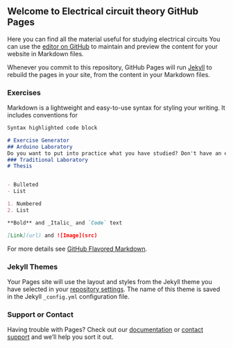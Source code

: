 ## Welcome to Electrical circuit theory GitHub Pages
Here you can find all the material useful for studying electrical circuits
You can use the [editor on GitHub](https://github.com/Lo-Hacker/electric-circuit-theory.github.io/edit/gh-pages/index.md) to maintain and preview the content for your website in Markdown files.

Whenever you commit to this repository, GitHub Pages will run [Jekyll](https://jekyllrb.com/) to rebuild the pages in your site, from the content in your Markdown files.

### Exercises

Markdown is a lightweight and easy-to-use syntax for styling your writing. It includes conventions for

```markdown
Syntax highlighted code block

# Exercise Generator
## Arduino Laboratory
Do you want to put into practice what you have studied? Don't have an educational laboratory available? Then the [Arduino](https://www.youtube.com/playlist?list=PLTUiZz9ic8dGnGcF4f2TXGYtYC5C-FNG4) laboratory is for you!
### Traditional Laboratory
# Thesis


- Bulleted
- List

1. Numbered
2. List

**Bold** and _Italic_ and `Code` text

[Link](url) and ![Image](src)
```

For more details see [GitHub Flavored Markdown](https://guides.github.com/features/mastering-markdown/).

### Jekyll Themes

Your Pages site will use the layout and styles from the Jekyll theme you have selected in your [repository settings](https://github.com/Lo-Hacker/electric-circuit-theory.github.io/settings). The name of this theme is saved in the Jekyll `_config.yml` configuration file.

### Support or Contact

Having trouble with Pages? Check out our [documentation](https://docs.github.com/categories/github-pages-basics/) or [contact support](https://github.com/contact) and we’ll help you sort it out.
